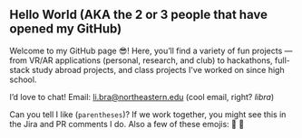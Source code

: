 ## Hello World (AKA the 2 or 3 people that have opened my GitHub)

Welcome to my GitHub page 😎!
Here, you’ll find a variety of fun projects — from VR/AR applications (personal, research, and club) to hackathons, full-stack study abroad projects, and class projects I've worked on since high school. 

I’d love to chat!
Email: li.bra@northeastern.edu (cool email, right? *libra*)

Can you tell I like (`parentheses`)? If we work together, you might see this in the Jira and PR comments I do. Also a few of these emojis: 🫡 🫠

<!--
**bradylii/bradylii** is a ✨ _special_ ✨ repository because its `README.md` (this file) appears on your GitHub profile.

Here are some ideas to get you started:

- 🔭 I’m currently working on ...
- 🌱 I’m currently learning ...
- 👯 I’m looking to collaborate on ...
- 🤔 I’m looking for help with ...
- 💬 Ask me about ...
- 📫 How to reach me: ...
- 😄 Pronouns: ...
- ⚡ Fun fact: ...
-->
